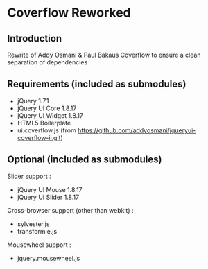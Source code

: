 Coverflow Reworked
====================

Introduction
---------------------

Rewrite of Addy Osmani & Paul Bakaus Coverflow to ensure a clean separation of dependencies


Requirements (included as submodules)
---------------------

* jQuery 1.7.1
* jQuery UI Core 1.8.17
* jQuery UI Widget 1.8.17
* HTML5 Boilerplate
* ui.coverflow.js (from https://github.com/addyosmani/jqueryui-coverflow-ii.git)

Optional (included as submodules)
---------------------

Slider support :

* jQuery UI Mouse 1.8.17
* jQuery UI Slider 1.8.17

Cross-browser support (other than webkit) :

*  sylvester.js
*  transformie.js

Mousewheel support :

*  jquery.mousewheel.js